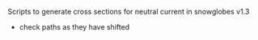 Scripts to generate cross sections for neutral current in snowglobes v1.3
- check paths as they have shifted